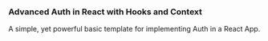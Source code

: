 ### Advanced Auth in React with Hooks and Context

A simple, yet powerful basic template for implementing Auth in a React App.

